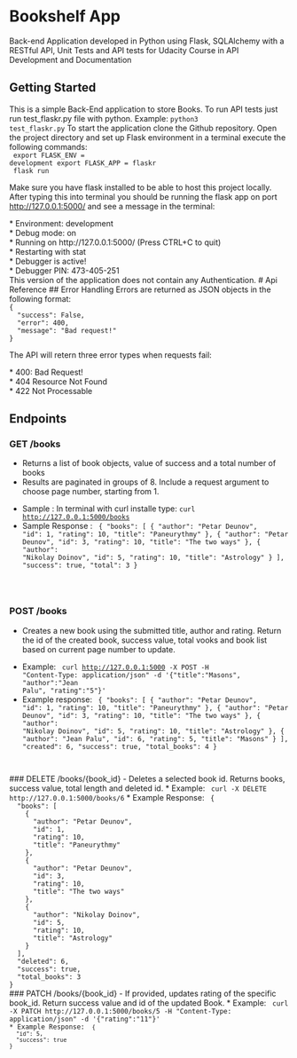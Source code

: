 # Bookshelf App
Back-end Application developed in Python using Flask, SQLAlchemy with a RESTful API, Unit Tests and API tests for Udacity Course in API Development and Documentation
## Getting Started
This is a simple Back-End application to store Books.
To run API tests just run test_flaskr.py file with python.
Example: <code>python3 test_flaskr.py</code> 
To start the application clone the Github repository. Open the project directory and set up Flask environment in a terminal execute the following commands:
<br/>
<code>
export FLASK_ENV = development
export FLASK_APP = flaskr
</code>
</br>
<code>
flask run
</code>

Make sure you have flask installed to be able to host this project locally. After typing this into terminal you should be running the flask app
on port http://127.0.0.1:5000/ and see a message in the terminal: 
<section>
 * Environment: development <br>
 * Debug mode: on <br>
 * Running on http://127.0.0.1:5000/ (Press CTRL+C to quit)<br>
 * Restarting with stat<br>
 * Debugger is active!<br>
 * Debugger PIN: 473-405-251<br>
</section>
This version of the application does not contain any Authentication.
# Api Reference
## Error Handling
Errors are returned as JSON objects in the following format: 
<code>
{
  "success": False,
  "error": 400,
  "message": "Bad request!"
}
</code>

The API will retern three error types when requests fail:

<section>
 * 400: Bad Request! <br>
 * 404 Resource Not Found <br>
 * 422 Not Processable<br>
</section> 

## Endpoints
### GET /books
- Returns a list of book objects, value of success and a total number of books
- Results are paginated in groups of 8. Include a request argument to choose page number, starting from 1.
* Sample : In terminal with curl installe type: <code>curl http://127.0.0.1:5000/books</code>
* Sample Response : <code> {
  "books": [
    {
      "author": "Petar Deunov", 
      "id": 1, 
      "rating": 10, 
      "title": "Paneurythmy"
    }, 
    {
      "author": "Petar Deunov", 
      "id": 3, 
      "rating": 10, 
      "title": "The two ways"
    }, 
    {
      "author": "Nikolay Doinov", 
      "id": 5, 
      "rating": 10, 
      "title": "Astrology"
    }
  ], 
  "success": true, 
  "total": 3
}
</code>

### POST /books
- Creates a new book using the submitted title, author and rating. Return the id of the created book, success value, total vooks and book list based on current page number to update.
* Example: <code> curl http://127.0.0.1:5000 -X POST -H "Content-Type: application/json" -d '{"title":"Masons", "author":"Jean Palu", "rating":"5"}'</code>
* Example response: <code> {
  "books": [
    {
      "author": "Petar Deunov", 
      "id": 1, 
      "rating": 10, 
      "title": "Paneurythmy"
    }, 
    {
      "author": "Petar Deunov", 
      "id": 3, 
      "rating": 10, 
      "title": "The two ways"
    }, 
    {
      "author": "Nikolay Doinov", 
      "id": 5, 
      "rating": 10, 
      "title": "Astrology"
    }, 
    {
      "author": "Jean Palu", 
      "id": 6, 
      "rating": 5, 
      "title": "Masons"
    }
  ], 
  "created": 6, 
  "success": true, 
  "total_books": 4
}
</code>
### DELETE /books/{book_id}
- Deletes a selected book id. Returns books, success value, total length and deleted id.
* Example: <code> curl -X DELETE http://127.0.0.1:5000/books/6</code>
* Example Response: <code> {
  "books": [
    {
      "author": "Petar Deunov", 
      "id": 1, 
      "rating": 10, 
      "title": "Paneurythmy"
    }, 
    {
      "author": "Petar Deunov", 
      "id": 3, 
      "rating": 10, 
      "title": "The two ways"
    }, 
    {
      "author": "Nikolay Doinov", 
      "id": 5, 
      "rating": 10, 
      "title": "Astrology"
    }
  ], 
  "deleted": 6, 
  "success": true, 
  "total_books": 3
}
</code>
### PATCH /books/{book_id}
- If provided, updates rating of the specific book_id. Return success value and id of the updated Book.
* Example: <code> curl -X PATCH http://127.0.0.1:5000/books/5 -H "Content-Type: application/json" -d '{"rating":"11"}'
* Example Response: <code> {
  "id": 5, 
  "success": true
}</code>




